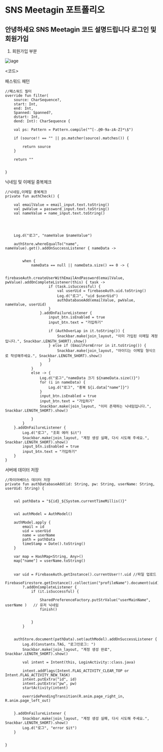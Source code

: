 
SNS Meetagin 포트폴리오
=============
안녕하세요 SNS Meetagin 코드 설명드립니다
로그인 및 회원가입
-------------
1. 회원가입 부분


![iage](https://im.ezgif.com/tmp/ezgif-1-bb5365f7829c.gif)

<코드>

패스워드 패턴

    //패스워드 필터
    override fun filter(
        source: CharSequence?,
        start: Int,
        end: Int,
        Spanned: Spanned?,
        dstart: Int,
        dend: Int): CharSequence {

        val ps: Pattern = Pattern.compile("^[-.@0-9a-zA-Z]*\$")

        if (source!! == "" || ps.matcher(source).matches()) {

            return source
        }

        return ""


    }
    
    
닉네임 및 이메일 중복체크    

    //닉네임,이메일 중복체크
    private fun authCheck() {

        val emailValue = email_input.text.toString()
        val pwValue = password_input.text.toString()
        val nameValue = name_input.text.toString()




        Log.d("로그", "nameValue $nameValue")

        authStore.whereEqualTo("name", nameValue).get().addOnSuccessListener { nameData ->


            when {
                nameData == null || nameData.size() == 0 -> {

                    firebaseAuth.createUserWithEmailAndPassword(emailValue, pwValue).addOnCompleteListener(this) { task ->
                        if (task.isSuccessful) {
                            val userUid = firebaseAuth.uid.toString()
                            Log.d("로그", "uid $userUid")
                            authDatabaseAdd(emailValue, pwValue, nameValue, userUid)
                        }
                    }.addOnFailureListener {
                        input_btn.isEnabled = true
                        input_btn.text = "가입하기"

                        if (AuthOverLap in it.toString()) {
                            Snackbar.make(join_layout, "이미 가입된 이메일 계정입니다.", Snackbar.LENGTH_SHORT).show()
                        } else if (EmailFormError in it.toString()) {
                            Snackbar.make(join_layout, "아이디는 이메일 형식으로 작성해주세요.", Snackbar.LENGTH_SHORT).show()
                        }
                    }
                }
                else -> {
                    Log.d("로그","nameData 크기 ${nameData.size()}")
                    for (i in nameData) {
                        Log.d("로그", "중복 ${i.data["name"]}")
                    }
                    input_btn.isEnabled = true
                    input_btn.text = "가입하기"
                    Snackbar.make(join_layout, "이미 존재하는 닉네임입니다.", Snackbar.LENGTH_SHORT).show()

                }
            }
        }.addOnFailureListener {
            Log.d("로그", "조회 에러 $it")
            Snackbar.make(join_layout, "계정 생성 실패, 다시 시도해 주세요.", Snackbar.LENGTH_SHORT).show()
            input_btn.isEnabled = true
            input_btn.text = "가입하기"
        }
    }
서버에 데이터 저장


    //파이어베이스 데이터 저장
    private fun authDatabaseAdd(id: String, pw: String, userName: String, userUid: String) {


        val pathData = "${id}_${System.currentTimeMillis()}"


        val authModel = AuthModel()

        authModel.apply {
            email = id
            uid = userUid
            name = userName
            path = pathData
            timeStamp = Date().toString()
        }

        var map = HashMap<String, Any>()
        map["name"] = userName.toString()


        var uid = FirebaseAuth.getInstance().currentUser!!.uid //파일 업로드
        FirebaseFirestore.getInstance().collection("profileName").document(uid).set(map)
            ?.addOnCompleteListener {
                if (it.isSuccessful) {

                    SharedPreferenceFactory.putStrValue("userMainName", userName )   // 유저 닉네임
                    finish()


                }
            }


        authStore.document(pathData).set(authModel).addOnSuccessListener {
            Log.d(Constants.TAG, "로그인로그: ")
            Snackbar.make(join_layout, "계정 생성 완료", Snackbar.LENGTH_SHORT).show()

            val intent = Intent(this, LoginActivity::class.java)

            intent.addFlags(Intent.FLAG_ACTIVITY_CLEAR_TOP or Intent.FLAG_ACTIVITY_NEW_TASK)
            intent.putExtra("id", id)
            intent.putExtra("pw", pw)
            startActivity(intent)

            overridePendingTransition(R.anim.page_right_in, R.anim.page_left_out)


        }.addOnFailureListener {
            Snackbar.make(join_layout, "계정 생성 실패, 다시 시도해 주세요.", Snackbar.LENGTH_SHORT).show()
            Log.d("로그", "error $it")
        }


    }
